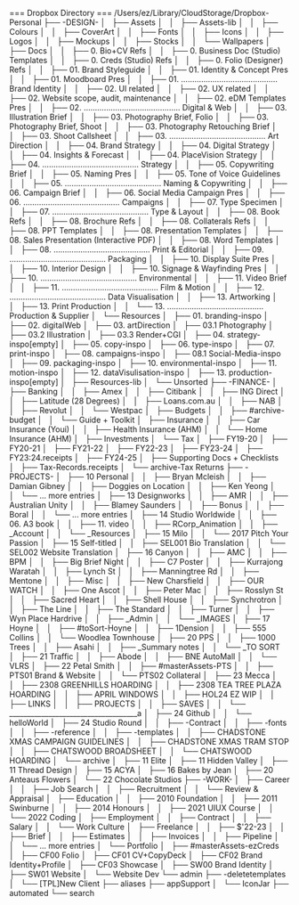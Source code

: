 === Dropbox Directory ===
/Users/ez/Library/CloudStorage/Dropbox-Personal
├── -DESIGN-
│   ├── Assets
│   │   ├── Assets-lib
│   │   ├── Colours
│   │   ├── CoverArt
│   │   ├── Fonts
│   │   ├── Icons
│   │   ├── Logos
│   │   ├── Mockups
│   │   ├── Stocks
│   │   └── Wallpapers
│   ├── Docs
│   │   ├── 0. Bio+CV Refs
│   │   ├── 0. Business Doc (Studio) Templates
│   │   ├── 0. Creds (Studio) Refs
│   │   ├── 0. Folio (Designer) Refs
│   │   ├── 01. Brand Styleguide
│   │   ├── 01. Identity & Concept Pres
│   │   ├── 01. Moodboard Pres
│   │   ├── 01. ………………………..………..… Brand Identity
│   │   ├── 02. UI related
│   │   ├── 02. UX related
│   │   ├── 02. Website scope, audit, maintenance
│   │   ├── 02. eDM Templates Pres
│   │   ├── 02. ………………………..………..… Digital & Web
│   │   ├── 03. Illustration Brief
│   │   ├── 03. Photography Brief, Folio
│   │   ├── 03. Photography Brief, Shoot
│   │   ├── 03. Photography Retouching Brief
│   │   ├── 03. Shoot Callsheet
│   │   ├── 03. ………………………..………..… Art Direction
│   │   ├── 04. Brand Strategy
│   │   ├── 04. Digital Strategy
│   │   ├── 04. Insights & Forecast
│   │   ├── 04. PlaceVision Strategy
│   │   ├── 04. ………………………..………..… Strategy
│   │   ├── 05. Copywriting Brief
│   │   ├── 05. Naming Pres
│   │   ├── 05. Tone of Voice Guidelines
│   │   ├── 05. ………………………..………..… Naming & Copywriting
│   │   ├── 06. Campaign Brief
│   │   ├── 06. Social Media Campaign Pres
│   │   ├── 06. ………………………..………..… Campaigns
│   │   ├── 07. Type Specimen
│   │   ├── 07. ………………………..………..… Type & Layout
│   │   ├── 08. Book Refs
│   │   ├── 08. Brochure Refs
│   │   ├── 08. Collaterals Refs
│   │   ├── 08. PPT Templates
│   │   ├── 08. Presentation Templates
│   │   ├── 08. Sales Presentation (Interactive PDF)
│   │   ├── 08. Word Templates
│   │   ├── 08. ………………………..………..… Print & Editorial
│   │   ├── 09. ………………………..………..… Packaging
│   │   ├── 10. Display Suite Pres
│   │   ├── 10. Interior Design
│   │   ├── 10. Signage & Wayfinding Pres
│   │   ├── 10. ………………………..………..… Environmental
│   │   ├── 11. Video Brief
│   │   ├── 11. ………………………..………..… Film & Motion
│   │   ├── 12. ………………………..………..… Data Visualisation
│   │   ├── 13. Artworking
│   │   ├── 13. Print Production
│   │   └── 13. ………………………..………..… Production & Supplier
│   └── Resources
│       ├── 01. branding-inspo
│       ├── 02. digitalWeb
│       ├── 03. artDirection
│       ├── 03.1 Photography
│       ├── 03.2 Illustration
│       ├── 03.3 Render+CGI
│       ├── 04. strategy-inspo[empty]
│       ├── 05. copy-inspo
│       ├── 06. type-inspo
│       ├── 07. print-inspo
│       ├── 08. campaigns-inspo
│       ├── 08.1 Social-Media-inspo
│       ├── 09. packaging-inspo
│       ├── 10. environmental-inspo
│       ├── 11. motion-inspo
│       ├── 12. dataVisulisation-inspo
│       ├── 13. production-inspo[empty]
│       ├── Resources-lib
│       └── Unsorted
├── -FINANCE-
│   ├── Banking
│   │   ├── Amex
│   │   ├── Citibank
│   │   ├── ING Direct
│   │   ├── Latitude (28 Degrees)
│   │   ├── Loans.com.au
│   │   ├── NAB
│   │   ├── Revolut
│   │   └── Westpac
│   ├── Budgets
│   │   ├── #archive-budget
│   │   └── Guide + Toolkit
│   ├── Insurance
│   │   ├── Car Insurance (Youi)
│   │   ├── Health Insurance (AHM)
│   │   └── Home Insurance (AHM)
│   ├── Investments
│   └── Tax
│       ├── FY19-20
│       ├── FY20-21
│       ├── FY21-22
│       ├── FY22-23
│       ├── FY23-24
│       ├── FY23:24.receipts
│       ├── FY24-25
│       ├── Supporting Docs + Checklists
│       ├── Tax-Records.receipts
│       └── archive-Tax Returns
├── -PROJECTS-
│   ├── 10 Personal
│   │   ├── Bryan Mcleish
│   │   ├── Damian Gibney
│   │   ├── Doggies on Location
│   │   ├── Ken Yeong
│   │   └── ... more entries
│   ├── 13 Designworks
│   │   ├── AMR
│   │   ├── Australian Unity
│   │   ├── Blamey Saunders
│   │   ├── Bonus
│   │   ├── Boral
│   │   └── ... more entries
│   ├── 14 Studio Worldwide
│   │   ├── 06. A3 book
│   │   ├── 11. video
│   │   ├── RCorp_Animation
│   │   ├── _Account
│   │   └── _Resources
│   ├── 15 Milo
│   │   └── 2017 Pitch Your Passion
│   ├── 15 Self-titled
│   │   ├── SEL001 Bio Translation
│   │   └── SEL002 Website Translation
│   ├── 16 Canyon
│   │   ├── AMC
│   │   ├── BPM
│   │   ├── Big Brief Night
│   │   ├── C7 Poster
│   │   ├── Kurrajong Waratah
│   │   ├── Lynch St
│   │   ├── Manningtree Rd
│   │   ├── Mentone
│   │   ├── Misc
│   │   ├── New Charsfield
│   │   ├── OUR WATCH
│   │   ├── One Ascot
│   │   ├── Peter Mac
│   │   ├── Rosslyn St
│   │   ├── Sacred Heart
│   │   ├── Shell House
│   │   ├── Synchrotron
│   │   ├── The Line
│   │   ├── The Standard
│   │   ├── Turner
│   │   ├── Wyn Place Hardrive
│   │   ├── _Admin
│   │   └── _IMAGES
│   ├── 17 Hoyne
│   │   ├── #toSort-Hoyne
│   │   ├── 1Dension
│   │   ├── 555 Collins
│   │   └── Woodlea Townhouse
│   ├── 20 PPS
│   │   ├── 1000 Trees
│   │   ├── Asahi
│   │   ├── _Summary notes
│   │   └── _TO SORT
│   ├── 21 Traffic
│   │   ├── Abode
│   │   ├── BNE AutoMall
│   │   └── VLRS
│   ├── 22 Petal Smith
│   │   ├── #masterAssets-PTS
│   │   ├── PTS01 Brand & Website
│   │   └── PTS02 Collateral
│   ├── 23 Mecca
│   │   ├── 2308 GREENHILLS HOARDING
│   │   ├── 2308 TEA TREE PLAZA HOARDING
│   │   ├── APRIL WINDOWS
│   │   ├── HOL24 EZ WIP
│   │   ├── LINKS
│   │   ├── PROJECTS
│   │   ├── SAVES
│   │   └── ____________________________________a
│   ├── 24 Github
│   │   └── helloWorld
│   ├── 24 Studio Round
│   │   ├── -Contract
│   │   ├── -fonts
│   │   ├── -reference
│   │   ├── -templates
│   │   ├── CHADSTONE XMAS CAMPAIGN GUIDELINES
│   │   ├── CHADSTONE XMAS TRAM STOP
│   │   ├── CHATSWOOD BROADSHEET
│   │   └── CHATSWOOD HOARDING
│   └── archive
│       ├── 11 Elite
│       ├── 11 Hidden Valley
│       ├── 11 Thread Design
│       ├── 15 ACYA
│       ├── 16 Bakes by Jean
│       ├── 20 Anteaus Flowers
│       └── 22 Chocolate Studios
├── -WORK-
│   ├── Career
│   │   ├── Job Search
│   │   ├── Recruitment
│   │   └── Review & Appraisal
│   ├── Education
│   │   ├── 2010 Foundation
│   │   ├── 2011 Swinburne
│   │   ├── 2014 Honours
│   │   ├── 2021 UIUX Course
│   │   └── 2022 Coding
│   ├── Employment
│   │   ├── Contract
│   │   ├── Salary
│   │   └── Work Culture
│   ├── Freelance
│   │   ├── $'22-23
│   │   ├── Brief
│   │   ├── Estimates
│   │   ├── Invoices
│   │   ├── Pipeline
│   │   └── ... more entries
│   └── Portfolio
│       ├── #masterAssets-ezCreds
│       ├── CF00 Folio
│       ├── CF01 CV+CopyDeck
│       ├── CF02 Brand Identity+Profile
│       ├── CF03 Showcase
│       ├── SW00 Brand Identity
│       ├── SW01 Website
│       └── Website Dev
└── admin
    ├── -deletetemplates
    │   └── [TPL]New Client
    ├── aliases
    ├── appSupport
    │   └── IconJar
    ├── automated
    └── search